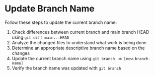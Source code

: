 # Update Branch Name

Follow these steps to update the current branch name:

1. Check differences between current branch and main branch HEAD using `git diff main...HEAD`
2. Analyze the changed files to understand what work is being done
3. Determine an appropriate descriptive branch name based on the changes
4. Update the current branch name using `git branch -m [new-branch-name]`
5. Verify the branch name was updated with `git branch`
